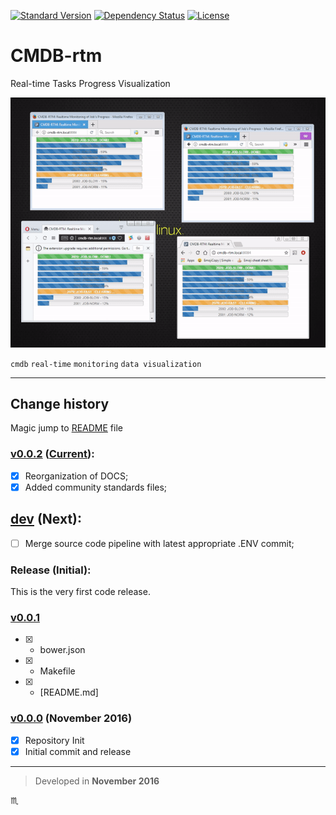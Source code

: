 [![Standard Version](https://img.shields.io/badge/release-standard%20version-brightgreen.svg?style=plastic)](https://github.com/conventional-changelog/standard-version)
[![Dependency Status](https://david-dm.org/tbaltrushaitis/cmdb-rtm.svg?theme=shields.io)](https://david-dm.org/tbaltrushaitis/cmdb-rtm)
[![License](https://img.shields.io/badge/license-MIT-green.svg?style=flat)](https://github.com/tbaltrushaitis/cmdb-rtm/blob/master/LICENSE)

# CMDB-rtm #

Real-time Tasks Progress Visualization

![Real Time Jobs Progress View](assets/img/cmdb-rtm-poc-4-windows.gif)

`cmdb` `real-time` `monitoring` `data visualization`

---

## Change history ##

Magic jump to [README] file

### [v0.0.2](https://github.com/tbaltrushaitis/cmdb-rtm/tree/master) ([Current]): ###
- [x] Reorganization of DOCS;
- [x] Added community standards files;

## [dev](https://github.com/tbaltrushaitis/cmdb-rtm/tree/dev) (Next): ##
- [ ] Merge source code pipeline with latest appropriate .ENV commit;

### Release (Initial): ###

This is the very first code release.

### [v0.0.1](https://github.com/tbaltrushaitis/cmdb-rtm/releases/tag/v0.0.1) ###
 - [x] + bower.json
 - [x] + Makefile
 - [x] + [README.md]

### [v0.0.0](#) (November 2016) ###
- [x] Repository Init
- [x] Initial commit and release

---

> Developed in **November 2016**

:scorpius:

[readme]: README.md
[README]: README.md
[current]: README.md
[License]: LICENSE.md
